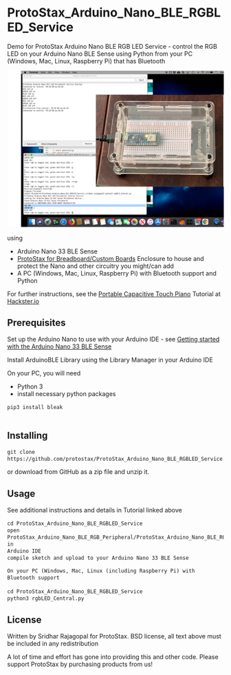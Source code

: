 # ProtoStax_Arduino_Nano_BLE_RGBLED_Service

Demo for ProtoStax Arduino Nano BLE RGB LED Service - control the RGB
LED on your Arduino Nano BLE Sense using Python from your PC (Windows,
Mac, Linux, Raspberry Pi) that has Bluetooth

![ProtoStax Arduino Nano BLE RGB LED Service Demo](ProtoStax_Arduino_Nano_BLE_RGBLED_Service_Demo.jpg)

using

* Arduino Nano 33 BLE Sense 
 *
   [ProtoStax for Breadboard/Custom Boards](https://www.protostax.com/collections/all/products/protostax-for-breadboard)
   Enclosure to house and protect the Nano and other circuitry you
   might/can add
* A PC (Windows, Mac, Linux, Raspberry Pi) with Bluetooth support and Python

For further instructions, see the [Portable Capacitive Touch Piano](https://www.hackster.io/sridhar-rajagopal/protostax-capacitive-touch-piano-demo-2c38e9) Tutorial at [Hackster.io](https://www.hackster.io/sridhar-rajagopal/protostax-capacitive-touch-piano-demo-2c38e9)


## Prerequisites

Set up the Arduino Nano to use with your Arduino IDE - see [Getting started with the Arduino Nano 33 BLE Sense
](https://www.arduino.cc/en/Guide/NANO33BLESense)

Install ArduinoBLE Library using the Library Manager in your Arduino
IDE

On your PC, you will need
* Python 3
* install necessary python packages

```
pip3 install bleak
 
```


## Installing

```
git clone https://github.com/protostax/ProtoStax_Arduino_Nano_BLE_RGBLED_Service.git
```

or download from GitHub as a zip file and unzip it. 

## Usage

See additional instructions and details in Tutorial linked above 

```
cd ProtoStax_Arduino_Nano_BLE_RGBLED_Service
open
ProtoStax_Arduino_Nano_BLE_RGB_Peripheral/ProtoStax_Arduino_Nano_BLE_RGB_Peripheral.ino in
Arduino IDE
compile sketch and upload to your Arduino Nano 33 BLE Sense
```

```
On your PC (Windows, Mac, Linux (including Raspberry Pi) with
Bluetooth support

cd ProtoStax_Arduino_Nano_BLE_RGBLED_Service
python3 rgbLED_Central.py
```


## License

Written by Sridhar Rajagopal for ProtoStax. BSD license, all text above must be included in any redistribution

A lot of time and effort has gone into providing this and other code. Please support ProtoStax by purchasing products from us!




